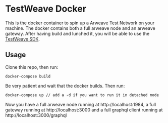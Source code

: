 # TestWeave Docker

This is the docker container to spin up a Arweave Test Network on your machine. The docker contains both a full arweave node and an arweave gateway. After having build and lunched it, you will be able to use the [TestWeave SDK](https://github.com/ArweaveTeam/testweave-sdk). 


## Usage

Clone this repo, then run: 

```shell
docker-compose build
```

Be very patient and wait that the docker builds. Then run: 

```shell
docker-compose up // add a -d if you want to run it in detached mode 
```

Now you have a full arweave node running at http://localhost:1984, a full gateway running at http://localhost:3000 and a full graphql client running at http://localhost:3000/graphql 
